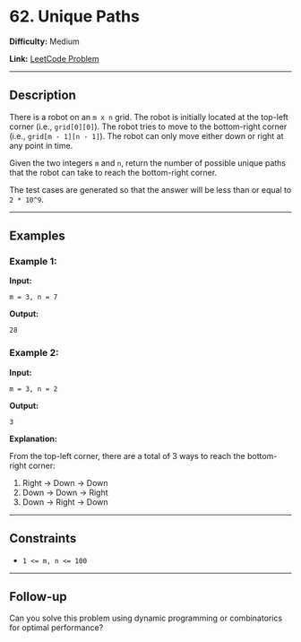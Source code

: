 # 62. Unique Paths

**Difficulty:** Medium

**Link:** [LeetCode Problem](https://leetcode.com/problems/unique-paths/)

---

## Description

There is a robot on an `m x n` grid. The robot is initially located at the top-left corner (i.e., `grid[0][0]`). The robot tries to move to the bottom-right corner (i.e., `grid[m - 1][n - 1]`). The robot can only move either down or right at any point in time.

Given the two integers `m` and `n`, return the number of possible unique paths that the robot can take to reach the bottom-right corner.

The test cases are generated so that the answer will be less than or equal to `2 * 10^9`.

---

## Examples

### Example 1:

**Input:**

```plaintext
m = 3, n = 7
```

**Output:**

```plaintext
28
```

### Example 2:

**Input:**

```plaintext
m = 3, n = 2
```

**Output:**

```plaintext
3
```

**Explanation:**

From the top-left corner, there are a total of 3 ways to reach the bottom-right corner:

1. Right -> Down -> Down
2. Down -> Down -> Right
3. Down -> Right -> Down

---

## Constraints

- `1 <= m, n <= 100`

---

## Follow-up

Can you solve this problem using dynamic programming or combinatorics for optimal performance?
